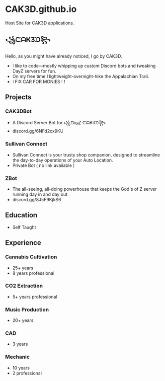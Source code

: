 # CAK3D.github.io
Host Site for CAK3D applications.

## ꧁ᙅᗣҜӠᙃ꧂
Hello, as you might have already noticed, I go by CAK3D.
- I like to code—mostly whipping up custom Discord bots and 
tweaking DayZ servers for fun. 
- On my free time I lightweight-overnight-hike the Appalachian 
Trail.
- I FIX CAR FOR MONIES ! !

## Projects
### CAK3DBot
- A Discord Server Bot for ꧁ᙃᥲყⱿ ᙅᗣҜӠᙃ꧂
- discord.gg/6NFd2cx9KU

### Sullivan Connect
- Sullivan Connect is your trusty shop companion, 
designed to streamline the day-to-day operations 
of your Auto Location. 
- Private Bot ( no link available )

### ZBot
-  The all-seeing, all-doing powerhouse that keeps
the God's of Z server running day in and day out.
- discord.gg/8J5F9KjkS6

## Education
- Self Taught

## Experience
### Cannabis Cultivation
- 25+ years
- 8 years professional
### CO2 Extraction
- 5+ years professional
### Music Production
- 20+ years
### CAD
- 3 years
### Mechanic
- 10 years
- 2 professional
  
